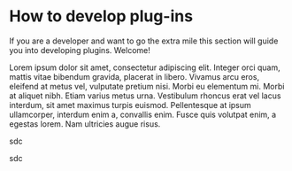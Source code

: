 # How to develop plug-ins

If you are a developer and want to go the extra mile this section will guide you into developing plugins. Welcome!

Lorem ipsum dolor sit amet, consectetur adipiscing elit. Integer orci quam, mattis vitae bibendum gravida, placerat in libero. Vivamus arcu eros, eleifend at metus vel, vulputate pretium nisi. Morbi eu elementum mi. Morbi at aliquet nibh. Etiam varius metus urna. Vestibulum rhoncus erat vel lacus interdum, sit amet maximus turpis euismod. Pellentesque at ipsum ullamcorper, interdum enim a, convallis enim. Fusce quis volutpat enim, a egestas lorem. Nam ultricies augue risus.



sdc

sdc

